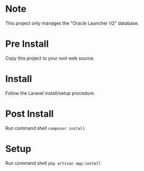 # Note

This project only manages the "Oracle Launcher V2" database.

# Pre Install

Copy this project to your root web source.

# Install

Follow the Laravel install/setup procedure.

# Post Install

Run command shell `composer install`

# Setup

Run command shell `php artisan app:install`
